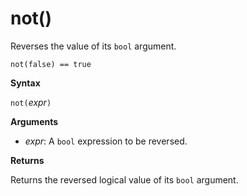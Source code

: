 # not()

Reverses the value of its `bool` argument.

    not(false) == true

**Syntax**

`not(`*expr*`)`

**Arguments**

* *expr*: A `bool` expression to be reversed.

**Returns**

Returns the reversed logical value of its `bool` argument.

